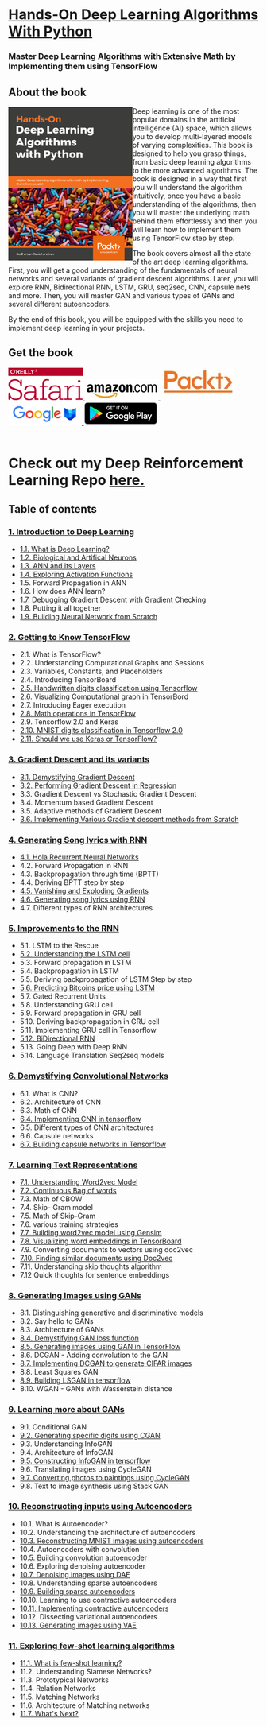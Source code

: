 # [Hands-On Deep Learning Algorithms With Python](https://www.amazon.com/gp/product/B07LH43V8P?pf_rd_p=019ad97c-f176-43be-96b9-991a6dc65763&pf_rd_r=X02K63S0YE0Z2S67N8AF)

###  Master Deep Learning Algorithms with Extensive Math by Implementing them using TensorFlow



## About the book
<a target="_blank" href="https://www.amazon.com/gp/product/B07LH43V8P?pf_rd_p=019ad97c-f176-43be-96b9-991a6dc65763&pf_rd_r=X02K63S0YE0Z2S67N8AF">
  <img src="./images/book_cover.png" alt="Book Cover" width="250" align="left"/>
</a>

Deep learning is one of the most popular domains in the artificial intelligence (AI) space, which allows you to develop multi-layered models of varying complexities. This book is designed to help you grasp things, from basic deep learning algorithms to the more advanced algorithms. The book is designed in a way that first you will understand the algorithm intuitively, once you have a basic understanding of the algorithms, then you will master the underlying math behind them effortlessly and then you will learn how to implement them using TensorFlow step by step.

The book covers almost all the state of the art deep learning algorithms. First, you will get a good understanding of the fundamentals of neural networks and several variants of gradient descent algorithms. Later, you will explore RNN, Bidirectional RNN, LSTM, GRU, seq2seq, CNN, capsule nets and more. Then, you will master GAN and various types of GANs and several different autoencoders. 

By the end of this book, you will be equipped with the skills you need to implement deep learning in your projects.

## Get the book 
<div>
<a target="_blank" href="#">
  <img src="./images/Oreilly_safari_logo.png" alt="Oreilly Safari" hieght=150, width=150>
</a>
  
<a target="_blank" href="https://www.amazon.com/gp/product/B07LH43V8P?pf_rd_p=019ad97c-f176-43be-96b9-991a6dc65763&pf_rd_r=X02K63S0YE0Z2S67N8AF">
  <img src="./images/amazon_logo.jpg" alt="Amazon" >
</a>

<a target="_blank" href="https://www.packtpub.com/big-data-and-business-intelligence/hands-deep-learning-algorithms-python">
  <img src="./images/packt_logo.jpeg" alt="Packt" hieght=150, width=150 >
</a>

<a target="_blank" href="https://books.google.co.in/books?id=8DqlDwAAQBAJ&source=gbs_book_other_versions">
  <img src="./images/googlebooks_logo.png" alt="Google Books" 
</a>

<a target="_blank" href="https://play.google.com/store/books/details/Sudharsan_Ravichandiran_Hands_On_Deep_Learning_Alg?id=8DqlDwAAQBAJ">
  <img src="./images/googleplay_logo.png" alt="Google Play" >
</a>
<br>
</div>

<br>


# Check out my Deep Reinforcement Learning Repo [here.](https://github.com/sudharsan13296/Deep-Reinforcement-Learning-With-Python)


## Table of contents 

### [1. Introduction to Deep Learning](https://github.com/sudharsan13296/Hands-On-Deep-Learning-Algorithms-with-Python/tree/master/01.%20Introduction%20to%20Deep%20Learning)

* [1.1. What is Deep Learning?](https://github.com/sudharsan13296/Hands-On-Deep-Learning-Algorithms-with-Python/blob/master/01.%20Introduction%20to%20Deep%20Learning/1.01%20What%20is%20Deep%20Learning%3F.ipynb)
* [1.2. Biological and Artifical Neurons](https://github.com/sudharsan13296/Hands-On-Deep-Learning-Algorithms-with-Python/blob/master/01.%20Introduction%20to%20Deep%20Learning/1.02%20Biological%20and%20Artificial%20Neurons.ipynb)
* [1.3. ANN and its Layers](https://github.com/sudharsan13296/Hands-On-Deep-Learning-Algorithms-with-Python/blob/master/01.%20Introduction%20to%20Deep%20Learning/1.03%20ANN%20and%20its%20layers.ipynb)
* [1.4. Exploring Activation Functions](https://github.com/sudharsan13296/Hands-On-Deep-Learning-Algorithms-with-Python/blob/master/01.%20Introduction%20to%20Deep%20Learning/1.04%20Exploring%20activation%20functions.ipynb)
* 1.5. Forward Propagation in ANN
* 1.6. How does ANN learn?	
* 1.7. Debugging Gradient Descent with Gradient Checking 	
* 1.8. Putting it all together
* [1.9. Building Neural Network from Scratch](https://github.com/sudharsan13296/Hands-On-Deep-Learning-Algorithms-with-Python/blob/master/01.%20Introduction%20to%20Deep%20Learning/1.09%20Building%20Neural%20Network%20from%20scratch.ipynb)


### [2. Getting to Know TensorFlow](https://github.com/sudharsan13296/Hands-On-Deep-Learning-Algorithms-with-Python/tree/master/02.%20Getting%20to%20Know%20TensorFlow)

* 2.1. What is TensorFlow?
* 2.2. Understanding Computational Graphs and Sessions
* 2.3. Variables, Constants, and Placeholders
* 2.4. Introducing TensorBoard
* [2.5. Handwritten digits classification using Tensorflow ](https://github.com/sudharsan13296/Hands-On-Deep-Learning-Algorithms-with-Python/blob/master/02.%20Getting%20to%20Know%20TensorFlow/2.05%20Handwritten%20digits%20classification%20using%20TensorFlow.ipynb)
* 2.6. Visualizing Computational graph in TensorBord
* 2.7. Introducing Eager execution
* [2.8. Math operations in TensorFlow](https://github.com/sudharsan13296/Hands-On-Deep-Learning-Algorithms-with-Python/blob/master/02.%20Getting%20to%20Know%20TensorFlow/2.08%20Math%20operations%20in%20TensorFlow.ipynb)
* 2.9. Tensorflow 2.0 and Keras
* [2.10. MNIST digits classification in Tensorflow 2.0](https://github.com/sudharsan13296/Hands-On-Deep-Learning-Algorithms-with-Python/blob/master/02.%20Getting%20to%20Know%20TensorFlow/2.10%20MNIST%20digits%20classification%20in%20TensorFlow%202.0.ipynb)
* [2.11. Should we use Keras or TensorFlow?](https://github.com/sudharsan13296/Hands-On-Deep-Learning-Algorithms-with-Python/blob/master/02.%20Getting%20to%20Know%20TensorFlow/2.11%20Should%20we%20use%20Keras%20or%20TensorFlow%3F.ipynb)



### [3. Gradient Descent and its variants](https://github.com/sudharsan13296/Hands-On-Deep-Learning-Algorithms-with-Python/tree/master/03.%20Gradient%20Descent%20and%20its%20variants)

* [3.1. Demystifying Gradient Descent](https://github.com/sudharsan13296/Hands-On-Deep-Learning-Algorithms-with-Python/blob/master/03.%20Gradient%20Descent%20and%20its%20variants/3.01%20Demystifying%20Gradient%20Descent.ipynb)
* [3.2. Performing Gradient Descent in Regression](https://github.com/sudharsan13296/Hands-On-Deep-Learning-Algorithms-with-Python/blob/master/03.%20Gradient%20Descent%20and%20its%20variants/3.02%20Performing%20Gradient%20Descent%20in%20Regression.ipynb)
* 3.3. Gradient Descent vs Stochastic Gradient Descent
* 3.4. Momentum based  Gradient Descent
* 3.5. Adaptive methods of Gradient Descent
* [ 3.6. Implementing Various Gradient descent methods from Scratch](https://github.com/sudharsan13296/Hands-On-Deep-Learning-Algorithms-with-Python/blob/master/03.%20Gradient%20Descent%20and%20its%20variants/3.06%20%20Implementing%20Several%20Variants%20of%20Gradient%20Descent%20from%20Scratch.ipynb)



### [4. Generating Song lyrics with RNN](https://github.com/sudharsan13296/Hands-On-Deep-Learning-Algorithms-with-Python/tree/master/04.%20Generating%20Song%20Lyrics%20Using%20RNN)


* [4.1. Hola Recurrent Neural Networks](https://github.com/sudharsan13296/Hands-On-Deep-Learning-Algorithms-with-Python/blob/master/04.%20Generating%20Song%20Lyrics%20Using%20RNN/4.01%20Hola%20Recurrent%20Neural%20Networks.ipynb)
* 4.2. Forward Propagation in RNN 
* 4.3. Backpropagation through time (BPTT) 
* 4.4. Deriving BPTT step by step
* [4.5. Vanishing and Exploding Gradients](https://github.com/sudharsan13296/Hands-On-Deep-Learning-Algorithms-with-Python/blob/master/04.%20Generating%20Song%20Lyrics%20Using%20RNN/4.05%20Vanishing%20and%20Exploding%20Gradients.ipynb)
* [4.6. Generating song lyrics using RNN](https://github.com/sudharsan13296/Hands-On-Deep-Learning-Algorithms-with-Python/blob/master/04.%20Generating%20Song%20Lyrics%20Using%20RNN/4.06%20Generating%20Song%20Lyrics%20Using%20RNN.ipynb)
* 4.7. Different types of RNN architectures


### [5. Improvements to the RNN](https://github.com/sudharsan13296/Hands-On-Deep-Learning-Algorithms-with-Python/tree/master/05.%20Improvements%20to%20the%20RNN)

* 5.1. LSTM to the Rescue
* [5.2. Understanding the LSTM cell](https://github.com/sudharsan13296/Hands-On-Deep-Learning-Algorithms-with-Python/blob/master/05.%20Improvements%20to%20the%20RNN/5.02%20Understanding%20the%20LSTM%20cell.ipynb)
* 5.3. Forward propagation in LSTM
* 5.4. Backpropagation in LSTM
* 5.5. Deriving backpropagation of LSTM Step by step
* [5.6. Predicting Bitcoins price using LSTM](https://github.com/sudharsan13296/Hands-On-Deep-Learning-Algorithms-with-Python/blob/master/05.%20Improvements%20to%20the%20RNN/5.06%20Predicting%20Bitcoins%20price%20using%20LSTM%20RNN.ipynb)
* 5.7. Gated Recurrent Units
* 5.8. Understanding GRU cell
* 5.9. Forward propagation in GRU cell
* 5.10. Deriving backpropagation in GRU cell
* 5.11. Implementing GRU cell in Tensorflow
* [5.12. BiDirectional RNN](https://github.com/sudharsan13296/Hands-On-Deep-Learning-Algorithms-with-Python/blob/master/05.%20Improvements%20to%20the%20RNN/5.12%20BiDirectional%20RNN.ipynb)
* 5.13. Going Deep with Deep RNN 
* 5.14. Language Translation Seq2seq models


### [6. Demystifying Convolutional Networks](https://github.com/sudharsan13296/Hands-On-Deep-Learning-Algorithms-with-Python/tree/master/06.%20Demystifying%20Convolutional%20Networks)

* 6.1. What is CNN?
* 6.2. Architecture of CNN
* 6.3. Math of CNN 
* [ 6.4. Implementing CNN in tensorflow](https://github.com/sudharsan13296/Hands-On-Deep-Learning-Algorithms-with-Python/blob/master/06.%20Demystifying%20Convolutional%20Networks/6.04%20Implementing%20CNN%20in%20TensorFlow.ipynb)
* 6.5. Different types of CNN architectures
* 6.6. Capsule networks
*  [6.7. Building capsule networks in Tensorflow](https://github.com/sudharsan13296/Hands-On-Deep-Learning-Algorithms-with-Python/blob/master/06.%20Demystifying%20Convolutional%20Networks/6.07%20Building%20Capsule%20Networks%20in%20TensorFlow.ipynb)


### [7. Learning Text Representations](https://github.com/sudharsan13296/Hands-On-Deep-Learning-Algorithms-with-Python/tree/master/07.%20Learning%20Text%20Representations)

* [7.1. Understanding Word2vec Model](https://github.com/sudharsan13296/Hands-On-Deep-Learning-Algorithms-with-Python/blob/master/07.%20Learning%20Text%20Representations/7.01%20Understanding%20Word2vec%20Model.ipynb)
* [7.2. Continuous Bag of words](https://github.com/sudharsan13296/Hands-On-Deep-Learning-Algorithms-with-Python/blob/master/07.%20Learning%20Text%20Representations/7.02%20Continuous%20Bag%20of%20words.ipynb)
* 7.3. Math of CBOW
* 7.4. Skip- Gram model
* 7.5. Math of Skip-Gram 
* 7.6. various training strategies
*  [ 7.7. Building word2vec model using Gensim](https://github.com/sudharsan13296/Hands-On-Deep-Learning-Algorithms-with-Python/blob/master/07.%20Learning%20Text%20Representations/7.07%20Building%20word2vec%20model%20using%20Gensim.ipynb)
*  [7.8. Visualizing word embeddings in TensorBoard](https://github.com/sudharsan13296/Hands-On-Deep-Learning-Algorithms-with-Python/blob/master/07.%20Learning%20Text%20Representations/7.08%20Visualizing%20Word%20Embeddings%20in%20TensorBoard.ipynb)
* 7.9. Converting documents to vectors using doc2vec
* [7.10. Finding similar documents using Doc2vec](https://github.com/sudharsan13296/Hands-On-Deep-Learning-Algorithms-with-Python/blob/master/07.%20Learning%20Text%20Representations/7.10%20Finding%20similar%20documents%20using%20Doc2Vec.ipynb)
* 7.11. Understanding skip thoughts algorithm
* 7.12 Quick thoughts for sentence embeddings


### [8. Generating Images using GANs](https://github.com/sudharsan13296/Hands-On-Deep-Learning-Algorithms-with-Python/tree/master/08.%20Generating%20Images%20using%20GANs)

* 8.1. Distinguishing generative and discriminative models
* 8.2. Say hello to GANs
* 8.3. Architecture of GANs
* [8.4. Demystifying GAN loss function](https://github.com/sudharsan13296/Hands-On-Deep-Learning-Algorithms-with-Python/blob/master/08.%20Generating%20Images%20using%20GANs/8.04%20Demystifying%20GAN%20Loss%20Function.ipynb)
* [8.5. Generating images using GAN in TensorFlow](https://github.com/sudharsan13296/Hands-On-Deep-Learning-Algorithms-with-Python/blob/master/08.%20Generating%20Images%20using%20GANs/8.05%20Generating%20images%20using%20GAN%20in%20TensorFlow.ipynb)
* 8.6. DCGAN - Adding convolution to the GAN
* [8.7. Implementing DCGAN to generate CIFAR images](https://github.com/sudharsan13296/Hands-On-Deep-Learning-Algorithms-with-Python/blob/master/08.%20Generating%20Images%20using%20GANs/8.07%20Implementing%20DCGAN%20to%20Generate%20CIFAR%20Images.ipynb)
* 8.8. Least Squares GAN
* [8.9. Building LSGAN in tensorflow](https://github.com/sudharsan13296/Hands-On-Deep-Learning-Algorithms-with-Python/blob/master/08.%20Generating%20Images%20using%20GANs/8.09%20Building%20LSGAN%20in%20TensorFlow.ipynb)
* 8.10. WGAN - GANs with Wasserstein distance


### [9. Learning more about GANs](https://github.com/sudharsan13296/Hands-On-Deep-Learning-Algorithms-with-Python/tree/master/09.%20Learning%20more%20about%20GANs)

* 9.1. Conditional GAN 
* [9.2. Generating specific digits using CGAN](https://github.com/sudharsan13296/Hands-On-Deep-Learning-Algorithms-with-Python/blob/master/09.%20Learning%20more%20about%20GANs/9.02%20Generating%20Specific%20Handwritten%20Digit%20Using%20CGAN.ipynb)
* 9.3. Understanding InfoGAN 
* 9.4. Architecture of InfoGAN
*  [9.5. Constructing InfoGAN in tensorflow](https://github.com/sudharsan13296/Hands-On-Deep-Learning-Algorithms-with-Python/blob/master/09.%20Learning%20more%20about%20GANs/9.05%20Constructing%20InfoGan%20in%20Tensorflow.ipynb)
* 9.6. Translating images using CycleGAN
*  [9.7. Converting photos to paintings using CycleGAN](https://github.com/sudharsan13296/Hands-On-Deep-Learning-Algorithms-with-Python/blob/master/09.%20Learning%20more%20about%20GANs/9.07%20Converting%20photos%20to%20paintings%20using%20CycleGAN.ipynb)
* 9.8. Text to image synthesis using Stack GAN


### [10. Reconstructing inputs using Autoencoders](https://github.com/sudharsan13296/Hands-On-Deep-Learning-Algorithms-with-Python/tree/master/10.%20Reconsturcting%20Inputs%20using%20Autoencoders)

* 10.1. What is Autoencoder?
* 10.2. Understanding the architecture of autoencoders
* [10.3. Reconstructing MNIST images using autoencoders](https://github.com/sudharsan13296/Hands-On-Deep-Learning-Algorithms-with-Python/blob/master/10.%20Reconsturcting%20Inputs%20using%20Autoencoders/10.03%20Reconstructing%20MNIST%20images%20using%20Autoencoder.ipynb)
* 10.4. Autoencoders with convolution
* [10.5. Building convolution autoencoder](https://github.com/sudharsan13296/Hands-On-Deep-Learning-Algorithms-with-Python/blob/master/10.%20Reconsturcting%20Inputs%20using%20Autoencoders/10.05%20Building%20Convolutional%20Autoencoder.ipynb)
* 10.6. Exploring denoising autoencoder
* [10.7. Denoising images using DAE](https://github.com/sudharsan13296/Hands-On-Deep-Learning-Algorithms-with-Python/blob/master/10.%20Reconsturcting%20Inputs%20using%20Autoencoders/10.07%20Denoising%20images%20using%20Denoising%20Autoencoder.ipynb)
* 10.8. Understanding sparse autoencoders
* [10.9. Building sparse autoencoders](https://github.com/sudharsan13296/Hands-On-Deep-Learning-Algorithms-with-Python/blob/master/10.%20Reconsturcting%20Inputs%20using%20Autoencoders/10.09%20Building%20the%20Sparse%20Autoencoder.ipynb)
* 10.10. Learning to use contractive autoencoders
* [10.11. Implementing contractive autoencoders](https://github.com/sudharsan13296/Hands-On-Deep-Learning-Algorithms-with-Python/blob/master/10.%20Reconsturcting%20Inputs%20using%20Autoencoders/10.11%20Implementing%20Contractive%20Autoencoders.ipynb)
* 10.12. Dissecting variational autoencoders
* [10.13. Generating images using VAE](https://github.com/sudharsan13296/Hands-On-Deep-Learning-Algorithms-with-Python/blob/master/10.%20Reconsturcting%20Inputs%20using%20Autoencoders/10.13%20Generating%20images%20using%20VAE.ipynb)




### [11. Exploring few-shot learning algorithms](https://github.com/sudharsan13296/Hands-On-Deep-Learning-Algorithms-with-Python/tree/master/11.%20Exploring%20Few%20Shot%20Learning%20Algorithms)

* [11.1. What is few-shot learning?](https://github.com/sudharsan13296/Hands-On-Deep-Learning-Algorithms-with-Python/blob/master/11.%20Exploring%20Few%20Shot%20Learning%20Algorithms/11.01%20What%20is%20few-shot%20learning%3F.ipynb)
* 11.2. Understanding Siamese Networks?
* 11.3. Prototypical Networks
* 11.4. Relation Networks
* 11.5. Matching Networks
* 11.6. Architecture of Matching networks
* [11.7. What's Next?](https://github.com/sudharsan13296/Hands-On-Deep-Learning-Algorithms-with-Python/blob/master/11.%20Exploring%20Few%20Shot%20Learning%20Algorithms/11.07%20What's%20Next%3F.ipynb)
